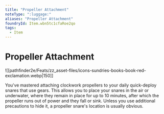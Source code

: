 ```yaml
---
title: "Propeller Attachment"
noteType: ":luggage:"
aliases: "Propeller Attachment"
foundryId: Item.wbn5tc1cfaRoe2qo
tags:
  - Item
---
```


# Propeller Attachment
![[pathfinder2e/Feats/zz_asset-files/icons-sundries-books-book-red-exclamation.webp|150]]

You've mastered attaching clockwork propellers to your daily quick-deploy snares that use gears. This allows you to place your snares in the air or underwater, where they remain in place for up to 10 minutes, after which the propeller runs out of power and they fall or sink. Unless you use additional precautions to hide it, a propeller snare's location is usually obvious.
